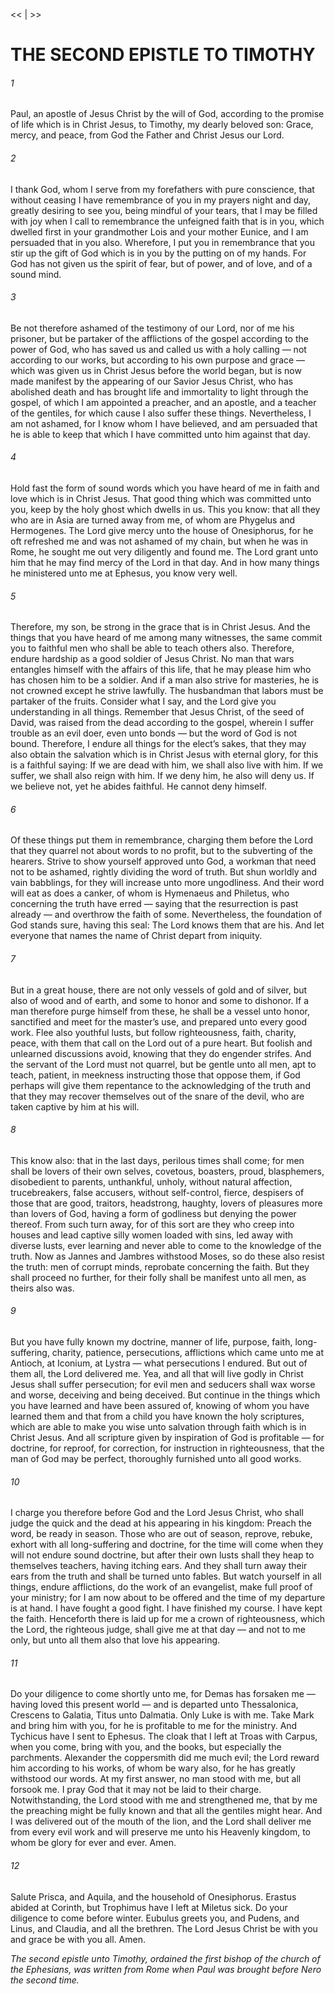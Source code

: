 <<   |   >>

# THE SECOND EPISTLE TO TIMOTHY
###### 1

Paul, an apostle of Jesus Christ by the will of God, according to the promise of life which is in Christ Jesus, to Timothy, my dearly beloved son: Grace, mercy, and peace, from God the Father and Christ Jesus our Lord.

###### 2
I thank God, whom I serve from my forefathers with pure conscience, that without ceasing I have remembrance of you in my prayers night and day, greatly desiring to see you, being mindful of your tears, that I may be filled with joy when I call to remembrance the unfeigned faith that is in you, which dwelled first in your grandmother Lois and your mother Eunice, and I am persuaded that in you also. Wherefore, I put you in remembrance that you stir up the gift of God which is in you by the putting on of my hands. For God has not given us the spirit of fear, but of power, and of love, and of a sound mind.

###### 3
Be not therefore ashamed of the testimony of our Lord, nor of me his prisoner, but be partaker of the afflictions of the gospel according to the power of God, who has saved us and called us with a holy calling — not according to our works, but according to his own purpose and grace — which was given us in Christ Jesus before the world began, but is now made manifest by the appearing of our Savior Jesus Christ, who has abolished death and has brought life and immortality to light through the gospel, of which I am appointed a preacher, and an apostle, and a teacher of the gentiles, for which cause I also suffer these things. Nevertheless, I am not ashamed, for I know whom I have believed, and am persuaded that he is able to keep that which I have committed unto him against that day.

###### 4
Hold fast the form of sound words which you have heard of me in faith and love which is in Christ Jesus. That good thing which was committed unto you, keep by the holy ghost which dwells in us. This you know: that all they who are in Asia are turned away from me, of whom are Phygelus and Hermogenes. The Lord give mercy unto the house of Onesiphorus, for he oft refreshed me and was not ashamed of my chain, but when he was in Rome, he sought me out very diligently and found me. The Lord grant unto him that he may find mercy of the Lord in that day. And in how many things he ministered unto me at Ephesus, you know very well.

###### 5
Therefore, my son, be strong in the grace that is in Christ Jesus. And the things that you have heard of me among many witnesses, the same commit you to faithful men who shall be able to teach others also. Therefore, endure hardship as a good soldier of Jesus Christ. No man that wars entangles himself with the affairs of this life, that he may please him who has chosen him to be a soldier. And if a man also strive for masteries, he is not crowned except he strive lawfully. The husbandman that labors must be partaker of the fruits. Consider what I say, and the Lord give you understanding in all things. Remember that Jesus Christ, of the seed of David, was raised from the dead according to the gospel, wherein I suffer trouble as an evil doer, even unto bonds — but the word of God is not bound. Therefore, I endure all things for the elect’s sakes, that they may also obtain the salvation which is in Christ Jesus with eternal glory, for this is a faithful saying: If we are dead with him, we shall also live with him. If we suffer, we shall also reign with him. If we deny him, he also will deny us. If we believe not, yet he abides faithful. He cannot deny himself.

###### 6
Of these things put them in remembrance, charging them before the Lord that they quarrel not about words to no profit, but to the subverting of the hearers. Strive to show yourself approved unto God, a workman that need not to be ashamed, rightly dividing the word of truth. But shun worldly and vain babblings, for they will increase unto more ungodliness. And their word will eat as does a canker, of whom is Hymenaeus and Philetus, who concerning the truth have erred — saying that the resurrection is past already — and overthrow the faith of some. Nevertheless, the foundation of God stands sure, having this seal: The Lord knows them that are his. And let everyone that names the name of Christ depart from iniquity.

###### 7
But in a great house, there are not only vessels of gold and of silver, but also of wood and of earth, and some to honor and some to dishonor. If a man therefore purge himself from these, he shall be a vessel unto honor, sanctified and meet for the master’s use, and prepared unto every good work. Flee also youthful lusts, but follow righteousness, faith, charity, peace, with them that call on the Lord out of a pure heart. But foolish and unlearned discussions avoid, knowing that they do engender strifes. And the servant of the Lord must not quarrel, but be gentle unto all men, apt to teach, patient, in meekness instructing those that oppose them, if God perhaps will give them repentance to the acknowledging of the truth and that they may recover themselves out of the snare of the devil, who are taken captive by him at his will.

###### 8
This know also: that in the last days, perilous times shall come; for men shall be lovers of their own selves, covetous, boasters, proud, blasphemers, disobedient to parents, unthankful, unholy, without natural affection, trucebreakers, false accusers, without self-control, fierce, despisers of those that are good, traitors, headstrong, haughty, lovers of pleasures more than lovers of God, having a form of godliness but denying the power thereof. From such turn away, for of this sort are they who creep into houses and lead captive silly women loaded with sins, led away with diverse lusts, ever learning and never able to come to the knowledge of the truth. Now as Jannes and Jambres withstood Moses, so do these also resist the truth: men of corrupt minds, reprobate concerning the faith. But they shall proceed no further, for their folly shall be manifest unto all men, as theirs also was.

###### 9
But you have fully known my doctrine, manner of life, purpose, faith, long-suffering, charity, patience, persecutions, afflictions which came unto me at Antioch, at Iconium, at Lystra — what persecutions I endured. But out of them all, the Lord delivered me. Yea, and all that will live godly in Christ Jesus shall suffer persecution; for evil men and seducers shall wax worse and worse, deceiving and being deceived. But continue in the things which you have learned and have been assured of, knowing of whom you have learned them and that from a child you have known the holy scriptures, which are able to make you wise unto salvation through faith which is in Christ Jesus. And all scripture given by inspiration of God is profitable — for doctrine, for reproof, for correction, for instruction in righteousness, that the man of God may be perfect, thoroughly furnished unto all good works.

###### 10
I charge you therefore before God and the Lord Jesus Christ, who shall judge the quick and the dead at his appearing in his kingdom: Preach the word, be ready in season. Those who are out of season, reprove, rebuke, exhort with all long-suffering and doctrine, for the time will come when they will not endure sound doctrine, but after their own lusts shall they heap to themselves teachers, having itching ears. And they shall turn away their ears from the truth and shall be turned unto fables. But watch yourself in all things, endure afflictions, do the work of an evangelist, make full proof of your ministry; for I am now about to be offered and the time of my departure is at hand. I have fought a good fight. I have finished my course. I have kept the faith. Henceforth there is laid up for me a crown of righteousness, which the Lord, the righteous judge, shall give me at that day — and not to me only, but unto all them also that love his appearing.

###### 11
Do your diligence to come shortly unto me, for Demas has forsaken me — having loved this present world — and is departed unto Thessalonica, Crescens to Galatia, Titus unto Dalmatia. Only Luke is with me. Take Mark and bring him with you, for he is profitable to me for the ministry. And Tychicus have I sent to Ephesus. The cloak that I left at Troas with Carpus, when you come, bring with you, and the books, but especially the parchments. Alexander the coppersmith did me much evil; the Lord reward him according to his works, of whom be wary also, for he has greatly withstood our words. At my first answer, no man stood with me, but all forsook me. I pray God that it may not be laid to their charge. Notwithstanding, the Lord stood with me and strengthened me, that by me the preaching might be fully known and that all the gentiles might hear. And I was delivered out of the mouth of the lion, and the Lord shall deliver me from every evil work and will preserve me unto his Heavenly kingdom, to whom be glory for ever and ever. Amen.

###### 12
Salute Prisca, and Aquila, and the household of Onesiphorus. Erastus abided at Corinth, but Trophimus have I left at Miletus sick. Do your diligence to come before winter. Eubulus greets you, and Pudens, and Linus, and Claudia, and all the brethren. The Lord Jesus Christ be with you and grace be with you all. Amen.


*The second epistle unto Timothy, ordained the first bishop of the church of the Ephesians, was written from Rome when Paul was brought before Nero the second time.*